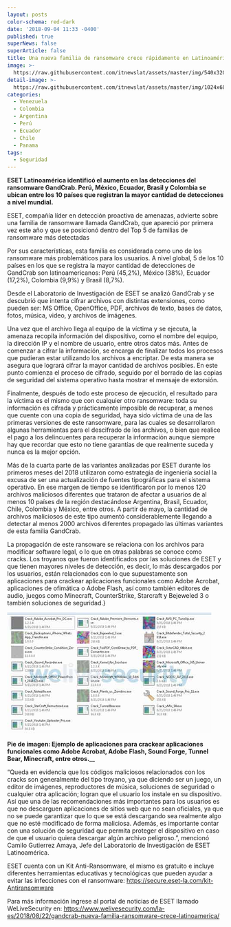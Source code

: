 ```yaml
---
layout: posts
color-schema: red-dark
date: '2018-09-04 11:33 -0400'
published: true
superNews: false
superArticle: false
title: Una nueva familia de ransomware crece rápidamente en Latinoamérica
image: >-
  https://raw.githubusercontent.com/itnewslat/assets/master/img/540x320/Ramsonware-p.jpg
detail-image: >-
  https://raw.githubusercontent.com/itnewslat/assets/master/img/1024x680/Ramsonware-g.jpg
categories:
  - Venezuela
  - Colombia
  - Argentina
  - Perú
  - Ecuador
  - Chile
  - Panama
tags:
  - Seguridad
---
```

**ESET Latinoamérica identificó el aumento en las detecciones del ransomware GandCrab. Perú, México, Ecuador, Brasil y Colombia se ubican entre los 10 países que registran la mayor cantidad de detecciones a nivel mundial.**

ESET, compañía líder en detección proactiva de amenazas, advierte sobre una familia de ransomware llamada GandCrab, que apareció por primera vez este año y que se posicionó dentro del Top 5 de familias de ransomware más detectadas

Por sus características, esta familia es considerada como uno de los ransomware más problemáticos para los usuarios. A nivel global, 5 de los 10 países en los que se registra la mayor cantidad de detecciones de GandCrab son latinoamericanos: Perú (45,2%), México (38%), Ecuador (17,2%), Colombia (9,9%) y Brasil (8,7%). 

Desde el Laboratorio de Investigación de ESET se analizó GandCrab y se descubrió que intenta cifrar archivos con distintas extensiones, como pueden ser: MS Office, OpenOffice, PDF, archivos de texto, bases de datos, fotos, música, video, y archivos de imágenes. 

Una vez que el archivo llega al equipo de la víctima y se ejecuta, la amenaza recopila información del dispositivo, como el nombre del equipo, la dirección IP y el nombre de usuario, entre otros datos más. Antes de comenzar a cifrar la información, se encarga de finalizar todos los procesos que pudieran estar utilizando los archivos a encriptar. De esta manera se asegura que logrará cifrar la mayor cantidad de archivos posibles. En este punto comienza el proceso de cifrado, seguido por el borrado de las copias de seguridad del sistema operativo hasta mostrar el mensaje de extorsión.

Finalmente, después de todo este proceso de ejecución, el resultado para la víctima es el mismo que con cualquier otro ransomware: toda su información es cifrada y prácticamente imposible de recuperar, a menos que cuente con una copia de seguridad, haya sido víctima de una de las primeras versiones de este ransomware, para las cuales se desarrollaron algunas herramientas para el descifrado de los archivos, o bien que realice el pago a los delincuentes para recuperar la información aunque siempre hay que recordar que esto no tiene garantías de que realmente suceda y nunca es la mejor opción. 

Más de la cuarta parte de las variantes analizadas por ESET durante los primeros meses del 2018 utilizaron como estrategia de ingeniería social la excusa de ser una actualización de fuentes tipográficas para el sistema operativo. En ese margen de tiempo se identificaron por lo menos 120 archivos maliciosos diferentes que trataron de afectar a usuarios de al menos 10 países de la región destacándose  Argentina, Brasil, Ecuador, Chile, Colombia y México, entre otros. A partir de mayo, la cantidad de archivos maliciosos de este tipo aumentó considerablemente llegando a detectar al menos 2000 archivos diferentes propagado las últimas variantes de esta familia GandCrab.

La propagación de este ransoware se relaciona con los archivos para modificar software legal, o lo que en otras palabras se conoce como cracks. Los troyanos que fueron identificados por las soluciones de ESET y que tienen mayores niveles de detección, es decir, lo más descargados por los usuarios, están relacionados con lo que supuestamente son aplicaciones para crackear aplicaciones funcionales como Adobe Acrobat, aplicaciones de ofimática o Adobe Flash, así como también editores de audio, juegos como Minecraft, CounterStrike, Starcraft y Bejeweled 3 o también soluciones de seguridad.}

![](https://raw.githubusercontent.com/itnewslat/assets/master/img/300x300/eset-ramsonware.jpg)
 
**Pie de imagen: Ejemplo de aplicaciones para crackear aplicaciones funcionales como Adobe Acrobat, Adobe Flash, Sound Forge, Tunnel Bear, Minecraft, entre otros.**__

“Queda en evidencia que los códigos maliciosos relacionados con los cracks son generalmente del tipo troyano, ya que diciendo ser un juego, un editor de imágenes, reproductores de música, soluciones de seguridad o cualquier otra aplicación; logran que el usuario los instale en su dispositivo. Así que una de las recomendaciones más importantes para los usuarios es que no descarguen aplicaciones de sitios web que no sean oficiales, ya que no se puede garantizar que lo que se está descargando sea realmente algo que no esté modificado de forma maliciosa. Además, es importante contar con una solución de seguridad que permita proteger el dispositivo en caso de que el usuario quiera descargar algún archivo peligroso.”, mencionó Camilo Gutierrez Amaya, Jefe del Laboratorio de Investigación de ESET Latinoamérica.

ESET cuenta con un Kit Anti-Ransomware, el mismo es gratuito e incluye diferentes herramientas educativas y tecnológicas que pueden ayudar a evitar las infecciones con el ransomware: https://secure.eset-la.com/kit-Antiransomware

Para más información ingrese al portal de noticias de ESET llamado WeLiveSecurity en: https://www.welivesecurity.com/la-es/2018/08/22/gandcrab-nueva-familia-ransomware-crece-latinoamerica/
